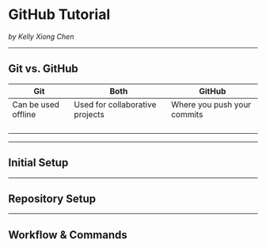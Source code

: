 # GitHub Tutorial

_by Kelly Xiong Chen_

---
## Git vs. GitHub
|          Git          |            Both                 |               GitHub             |
|-----------------------|---------------------------------|----------------------------------|
| Can be used offline   | Used for collaborative projects | Where you push your commits      |
|                       |                                 |                                  |
|                       |                                 |                                  |
|                       |                                 |                                  |
|                       |                                 |                                  |

---
## Initial Setup



---
## Repository Setup



---
## Workflow & Commands